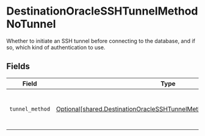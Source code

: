 # DestinationOracleSSHTunnelMethodNoTunnel

Whether to initiate an SSH tunnel before connecting to the database, and if so, which kind of authentication to use.


## Fields

| Field                                                                                                                                                    | Type                                                                                                                                                     | Required                                                                                                                                                 | Description                                                                                                                                              |
| -------------------------------------------------------------------------------------------------------------------------------------------------------- | -------------------------------------------------------------------------------------------------------------------------------------------------------- | -------------------------------------------------------------------------------------------------------------------------------------------------------- | -------------------------------------------------------------------------------------------------------------------------------------------------------- |
| `tunnel_method`                                                                                                                                          | [Optional[shared.DestinationOracleSSHTunnelMethodNoTunnelTunnelMethod]](undefined/models/shared/destinationoraclesshtunnelmethodnotunneltunnelmethod.md) | :heavy_check_mark:                                                                                                                                       | No ssh tunnel needed to connect to database                                                                                                              |